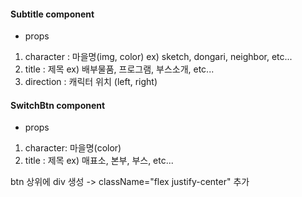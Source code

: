 #### Subtitle component
- props 
1. character : 마을명(img, color) ex) sketch, dongari, neighbor, etc...
2. title : 제목 ex) 배부물품, 프로그램, 부스소개, etc...
3. direction : 캐릭터 위치 (left, right)

#### SwitchBtn component
- props
1. character: 마을명(color)
2. title : 제목 ex) 매표소, 본부, 부스, etc...

btn 상위에 div 생성 -> className="flex justify-center" 추가